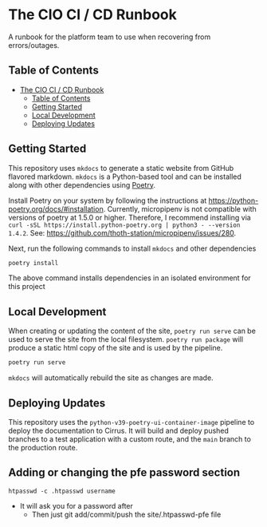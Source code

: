 # The CIO CI / CD Runbook

A runbook for the platform team to use when recovering from errors/outages.

## Table of Contents

- [The CIO CI / CD Runbook](#the-cio-ci--cd-runbook)
  - [Table of Contents](#table-of-contents)
  - [Getting Started](#getting-started)
  - [Local Development](#local-development)
  - [Deploying Updates](#deploying-updates)

## Getting Started

This repository uses `mkdocs` to generate a static website from GitHub flavored markdown. `mkdocs` is a Python-based tool and can be installed along with other dependencies using [Poetry](https://python-poetry.org).

Install Poetry on your system by following the instructions at https://python-poetry.org/docs/#installation. Currently, micropipenv is not compatible with versions of poetry at 1.5.0 or higher. Therefore, I recommend installing via `curl -sSL https://install.python-poetry.org | python3 - --version 1.4.2`. See: https://github.com/thoth-station/micropipenv/issues/280.

Next, run the following commands to install `mkdocs` and other dependencies

```bash
poetry install
```

The above command installs dependencies in an isolated environment for this project

## Local Development

When creating or updating the content of the site, `poetry run serve` can be used to serve the site from the local filesystem. `poetry run package` will produce a static html copy of the site and is used by the pipeline.

```bash
poetry run serve
```

`mkdocs` will automatically rebuild the site as changes are made.

## Deploying Updates

This repository uses the `python-v39-poetry-ui-container-image` pipeline to deploy the documentation to Cirrus. It will build and deploy pushed branches to a test application with a custom route, and the `main` branch to the production route.


## Adding or changing the pfe password section
`htpasswd -c .htpasswd username`  
- It will ask you for a password after  
	- Then just git add/commit/push the site/.htpasswd-pfe file  
